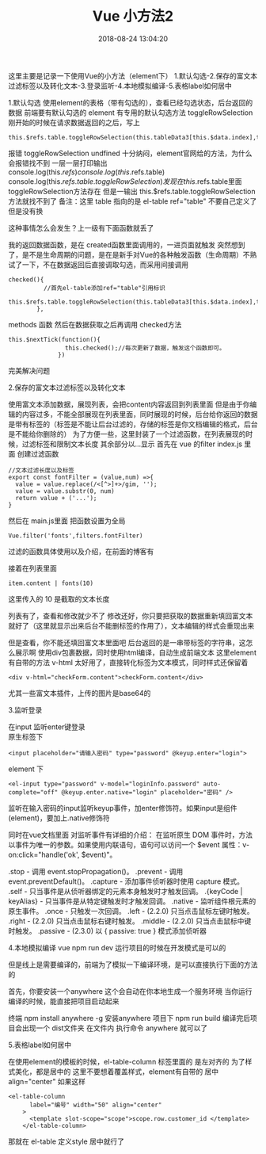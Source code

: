 ﻿---
title: Vue 小方法2
date: 2018-08-24 13:04:20
tags:
---

这里主要是记录一下使用Vue的小方法（element下）
1.默认勾选-2.保存的富文本过滤标签以及转化文本-3.登录监听-4.本地模拟编译-5.表格label如何居中

1.默认勾选
使用element的表格（带有勾选的），查看已经勾选状态，后台返回的数据
前端要有默认勾选的
element 有专用的默认勾选方法 toggleRowSelection
刚开始的时候在请求数据返回的之后，写上
```
this.$refs.table.toggleRowSelection(this.tableData3[this.$data.index],true);
```
报错 toggleRowSelection undfined
十分纳闷，element官网给的方法，为什么会报错找不到
一层一层打印输出
console.log(this.$refs)
console.log(this.$refs.table)
console.log(this.$refs.table.toggleRowSelection)
发现在this.$refs.table里面toggleRowSelection方法存在
但是一输出 this.$refs.table.toggleRowSelection 方法就找不到了
备注：这里 table 指向的是 el-table ref="table" 不要自己定义了但是没有换

这种事情怎么会发生？上一级有下面函数就丢了

我的返回数据函数，是在 created函数里面调用的，一进页面就触发
突然想到了，是不是生命周期的问题，是在是新手对Vue的各种触发函数（生命周期）不熟
试了一下，不在数据返回后直接调取勾选，而采用间接调用
```
checked(){
          //首先el-table添加ref="table"引用标识
          this.$refs.table.toggleRowSelection(this.tableData3[this.$data.index],true);
        },
```
methods 函数
然后在数据获取之后再调用 checked方法
```
this.$nextTick(function(){
                this.checked();//每次更新了数据，触发这个函数即可。
              })
```
完美解决问题


2.保存的富文本过滤标签以及转化文本

使用富文本添加数据，展现列表，会把content内容返回到列表里面
但是由于你编辑的内容过多，不能全部展现在列表里面，同时展现的时候，后台给你返回的数据是带有标签的（标签是不能让后台过滤的，存储的标签是你文档编辑的格式，后台是不能给你删除的）
为了方便一些，这里封装了一个过滤函数，在列表展现的时候，过滤标签和限制文本长度
其余部分以...显示
首先在 vue 的filter index.js 里面 创建过滤函数
```
//文本过滤长度以及标签 
export const fontFilter = (value,num) =>{
  value = value.replace(/<[^>]+>/gim, '');
  value = value.substr(0, num)
  return value + ('...');
}
```
然后在 main.js里面 把函数设置为全局
```
Vue.filter('fonts',filters.fontFilter)
```
过滤的函数具体使用以及介绍，在前面的博客有

接着在列表里面
```
item.content | fonts(10)
```
这里传入的 10 是截取的文本长度

列表有了，查看和修改就少不了
修改还好，你只要把获取的数据重新填回富文本就好了（这里就显示出来后台不能删标签的作用了），文本编辑的样式会重现出来

但是查看，你不能还填回富文本里面吧
后台返回的是一串带标签的字符串，这怎么展示啊
使用div包裹数据，同时使用html编译，自动生成前端文本
这里element有自带的方法
v-html 太好用了，直接转化标签为文本模式，同时样式还保留着
```
<div v-html="checkForm.content">checkForm.content</div>
```
尤其一些富文本插件，上传的图片是base64的


3.监听登录

在input 监听enter键登录  
原生标签下 
```
<input placeholder="请输入密码" type="password" @keyup.enter="login">
```

element 下
```
<el-input type="password" v-model="loginInfo.password" auto-complete="off" @keyup.enter.native="login" placeholder="密码" />
```
监听在输入密码的input监听keyup事件，加enter修饰符。如果input是组件(element)，要加上.native修饰符

同时在vue文档里面 对监听事件有详细的介绍：
在监听原生 DOM 事件时，方法以事件为唯一的参数。如果使用内联语句，语句可以访问一个 $event 属性：v-on:click="handle('ok', $event)"。

.stop - 调用 event.stopPropagation()。
.prevent - 调用 event.preventDefault()。
.capture - 添加事件侦听器时使用 capture 模式。
.self - 只当事件是从侦听器绑定的元素本身触发时才触发回调。
.{keyCode | keyAlias} - 只当事件是从特定键触发时才触发回调。
.native - 监听组件根元素的原生事件。
.once - 只触发一次回调。
.left - (2.2.0) 只当点击鼠标左键时触发。
.right - (2.2.0) 只当点击鼠标右键时触发。
.middle - (2.2.0) 只当点击鼠标中键时触发。
.passive - (2.3.0) 以 { passive: true } 模式添加侦听器


4.本地模拟编译
vue npm run dev 运行项目的时候在开发模式是可以的

但是线上是需要编译的，前端为了模拟一下编译环境，是可以直接执行下面的方法的

首先，你要安装一个anywhere 这个会自动在你本地生成一个服务环境
当你运行编译的时候，能直接把项目启动起来

终端  npm install anywhere -g 安装anywhere
项目下 npm run build  编译完后项目会出现一个 dist文件夹
在文件内 执行命令 anywhere 就可以了


5.表格label如何居中

在使用element的模板的时候，el-table-column 标签里面的 是左对齐的
为了样式美化，都是居中的
这里不要想着覆盖样式，element有自带的 居中 align="center"
如果这样
```
<el-table-column
      label="编号" width="50" align="center"
    >
      <template slot-scope="scope">scope.row.customer_id </template>
    </el-table-column>
```
那就在 el-table 定义style 居中就行了